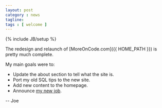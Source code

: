 ```yaml
---
layout: post
category : news
tagline: 
tags : [ welcome ]
---
```

{% include JB/setup %}

The redesign and relaunch of [MoreOnCode.com]({{ HOME_PATH }}) is pretty much complete.

My main goals were to:

* Update the about section to tell what the site is.
* Port my old SQL tips to the new site.
* Add new content to the homepage.
* Announce <a href="http://www.thoughtworks.com/" target="_blank">my new job</a>.

-- Joe